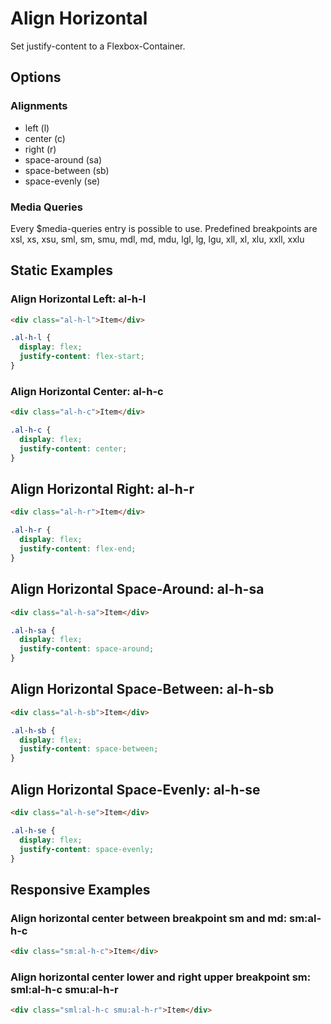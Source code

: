 # Align Horizontal

Set justify-content to a Flexbox-Container.

## Options

### Alignments

- left (l)
- center (c)
- right (r)
- space-around (sa)
- space-between (sb)
- space-evenly (se)

### Media Queries

Every \$media-queries entry is possible to use. Predefined breakpoints are xsl, xs, xsu, sml, sm, smu, mdl, md, mdu, lgl, lg, lgu, xll, xl, xlu, xxll, xxlu

## Static Examples

### Align Horizontal Left: **al-h-l**

```html
<div class="al-h-l">Item</div>
```

```css
.al-h-l {
  display: flex;
  justify-content: flex-start;
}
```

### Align Horizontal Center: **al-h-c**

```html
<div class="al-h-c">Item</div>
```

```css
.al-h-c {
  display: flex;
  justify-content: center;
}
```

## Align Horizontal Right: **al-h-r**

```html
<div class="al-h-r">Item</div>
```

```css
.al-h-r {
  display: flex;
  justify-content: flex-end;
}
```

## Align Horizontal Space-Around: **al-h-sa**

```html
<div class="al-h-sa">Item</div>
```

```css
.al-h-sa {
  display: flex;
  justify-content: space-around;
}
```

## Align Horizontal Space-Between: **al-h-sb**

```html
<div class="al-h-sb">Item</div>
```

```css
.al-h-sb {
  display: flex;
  justify-content: space-between;
}
```

## Align Horizontal Space-Evenly: **al-h-se**

```html
<div class="al-h-se">Item</div>
```

```css
.al-h-se {
  display: flex;
  justify-content: space-evenly;
}
```

## Responsive Examples

### Align horizontal center between breakpoint sm and md: **sm:al-h-c**

```html
<div class="sm:al-h-c">Item</div>
```

### Align horizontal center lower and right upper breakpoint sm: **sml:al-h-c smu:al-h-r**

```html
<div class="sml:al-h-c smu:al-h-r">Item</div>
```

